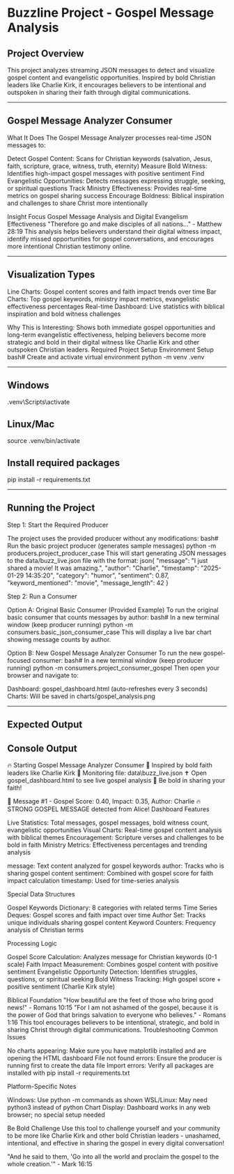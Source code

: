 # Buzzline Project - Gospel Message Analysis
## Project Overview
This project analyzes streaming JSON messages to detect and visualize gospel content and evangelistic opportunities. Inspired by bold Christian leaders like Charlie Kirk, it encourages believers to be intentional and outspoken in sharing their faith through digital communications.

---

## Gospel Message Analyzer Consumer
What It Does
The Gospel Message Analyzer processes real-time JSON messages to:

Detect Gospel Content: Scans for Christian keywords (salvation, Jesus, faith, scripture, grace, witness, truth, eternity)
Measure Bold Witness: Identifies high-impact gospel messages with positive sentiment
Find Evangelistic Opportunities: Detects messages expressing struggle, seeking, or spiritual questions
Track Ministry Effectiveness: Provides real-time metrics on gospel sharing success
Encourage Boldness: Biblical inspiration and challenges to share Christ more intentionally

Insight Focus
Gospel Message Analysis and Digital Evangelism Effectiveness
"Therefore go and make disciples of all nations..." - Matthew 28:19
This analysis helps believers understand their digital witness impact, identify missed opportunities for gospel conversations, and encourages more intentional Christian testimony online.

---

## Visualization Types

Line Charts: Gospel content scores and faith impact trends over time
Bar Charts: Top gospel keywords, ministry impact metrics, evangelistic effectiveness percentages
Real-time Dashboard: Live statistics with biblical inspiration and bold witness challenges

Why This is Interesting: Shows both immediate gospel opportunities and long-term evangelistic effectiveness, helping believers become more strategic and bold in their digital witness like Charlie Kirk and other outspoken Christian leaders.
Required Project Setup
Environment Setup
bash# Create and activate virtual environment
python -m venv .venv

---

## Windows
.venv\Scripts\activate

## Linux/Mac
source .venv/bin/activate

## Install required packages
pip install -r requirements.txt

---

## Running the Project

Step 1: Start the Required Producer

The project uses the provided producer without any modifications:
bash# Run the basic project producer (generates sample messages)
python -m producers.project_producer_case
This will start generating JSON messages to the data/buzz_live.json file with the format:
json{
    "message": "I just shared a movie! It was amazing.",
    "author": "Charlie",
    "timestamp": "2025-01-29 14:35:20",
    "category": "humor",
    "sentiment": 0.87,
    "keyword_mentioned": "movie",
    "message_length": 42
}

Step 2: Run a Consumer

Option A: Original Basic Consumer (Provided Example)
To run the original basic consumer that counts messages by author:
bash# In a new terminal window (keep producer running)
python -m consumers.basic_json_consumer_case
This will display a live bar chart showing message counts by author.

Option B: New Gospel Message Analyzer Consumer
To run the new gospel-focused consumer:
bash# In a new terminal window (keep producer running)
python -m consumers.project_consumer_gospel
Then open your browser and navigate to:

Dashboard: gospel_dashboard.html (auto-refreshes every 3 seconds)
Charts: Will be saved in charts/gospel_analysis.png

---

## Expected Output
## Console Output

🔥 Starting Gospel Message Analyzer Consumer
💪 Inspired by bold faith leaders like Charlie Kirk
📖 Monitoring file: data\buzz_live.json
✝️ Open gospel_dashboard.html to see live gospel analysis
🚀 Be bold in sharing your faith!

📖 Message #1 - Gospel Score: 0.40, Impact: 0.35, Author: Charlie
🔥 STRONG GOSPEL MESSAGE detected from Alice!
Dashboard Features

Live Statistics: Total messages, gospel messages, bold witness count, evangelistic opportunities
Visual Charts: Real-time gospel content analysis with biblical themes
Encouragement: Scripture verses and challenges to be bold in faith
Ministry Metrics: Effectiveness percentages and trending analysis

message: Text content analyzed for gospel keywords
author: Tracks who is sharing gospel content
sentiment: Combined with gospel score for faith impact calculation
timestamp: Used for time-series analysis

Special Data Structures

Gospel Keywords Dictionary: 8 categories with related terms
Time Series Deques: Gospel scores and faith impact over time
Author Set: Tracks unique individuals sharing gospel content
Keyword Counters: Frequency analysis of Christian terms

Processing Logic

Gospel Score Calculation: Analyzes message for Christian keywords (0-1 scale)
Faith Impact Measurement: Combines gospel content with positive sentiment
Evangelistic Opportunity Detection: Identifies struggles, questions, or spiritual seeking
Bold Witness Tracking: High gospel score + positive sentiment (Charlie Kirk style)

Biblical Foundation
"How beautiful are the feet of those who bring good news!" - Romans 10:15
"For I am not ashamed of the gospel, because it is the power of God that brings salvation to everyone who believes." - Romans 1:16
This tool encourages believers to be intentional, strategic, and bold in sharing Christ through digital communications.
Troubleshooting
Common Issues

No charts appearing: Make sure you have matplotlib installed and are opening the HTML dashboard
File not found errors: Ensure the producer is running first to create the data file
Import errors: Verify all packages are installed with pip install -r requirements.txt

Platform-Specific Notes

Windows: Use python -m commands as shown
WSL/Linux: May need python3 instead of python
Chart Display: Dashboard works in any web browser; no special setup needed

Be Bold Challenge
Use this tool to challenge yourself and your community to be more like Charlie Kirk and other bold Christian leaders - unashamed, intentional, and effective in sharing the gospel in every digital conversation!

"And he said to them, 'Go into all the world and proclaim the gospel to the whole creation.'" - Mark 16:15